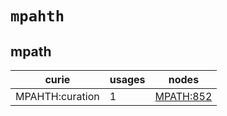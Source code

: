 # `mpahth`

## mpath

| curie           |   usages | nodes                                                 |
|-----------------|----------|-------------------------------------------------------|
| MPAHTH:curation |        1 | [MPATH:852](http://purl.obolibrary.org/obo/MPATH_852) |

